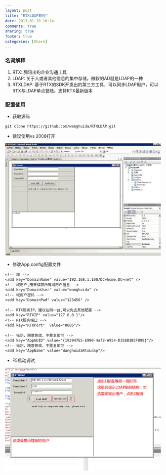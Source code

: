 ```yaml
---
layout: post
title: "RTXLDAP教程"
date: 2013-01-10 10:14
comments: true
sharing: true
footer: true
categories: [Share]
---
```


### 名词解释
1. RTX: 腾讯出的企业沟通工具
2. LDAP: 关于人或者其他信息的集中存储，微软的AD就是LDAP的一种
3. RTXLDAP: 基于RTX的SDK开发出的第三方工具，可以同步LDAP用户，可以RTX与LDAP单点登陆。支持RTX最新版本

<!-- more -->

### 配置使用

+ 获取源码

```
git clone https://github.com/wanghuida/RTXLDAP.git
```

+ 建议使用vs 2008打开

![rtxldap1](/images/post/rtxldap1.jpg "rtxldap1")


+ 修改App.config配置文件

```
<!-- 域 -->
<add key="DomainName" value="192.168.1.100/DC=home,DC=net" />
<!-- 域用户,用来读取所有域用户信息 -->
<add key="DomainUser" value="wanghuida" />
<!-- 域用户密码 -->
<add key="DomainPwd" value="123456" />

<!-- RTX服务IP，建议在同一台,可以免去其他配置 -->
<add key="RTXIP" value="127.0.0.1"/>
<!-- RTX服务端口 -->
<add key="RTXPort"  value="8006"/>

<!-- 标识，随意修改，不重复即可 -->
<add key="AppGUID" value="{193947E5-E990-4af8-A954-D358B385F099}"/>
<!-- 标识，随意修改，不重复即可 -->
<add key="AppName" value="WanghuidaRtxLdap"/>
```

+ F5启动调试

![rtxldap2](/images/post/rtxldap2.jpg "rtxldap2")
